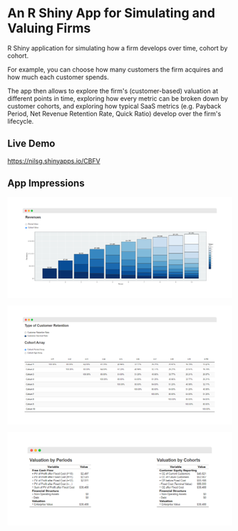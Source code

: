# An R Shiny App for Simulating and Valuing Firms

R Shiny application for simulating how a firm develops over time, cohort by cohort. 
 
For example, you can choose how many customers the firm acquires and how much each customer spends.

The app then allows to explore the firm's (customer-based) valuation at different points in time, exploring how every metric can be broken down by customer cohorts, and exploring how typical SaaS metrics (e.g. Payback Period, Net Revenue Retention Rate, Quick Ratio) develop over the firm's lifecycle.

## Live Demo

https://nilsg.shinyapps.io/CBFV

## App Impressions

![](img/app_impression_1.png)

![](img/app_impression_2.png)

![](img/app_impression_3.png)
